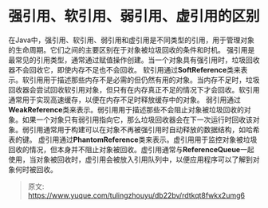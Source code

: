 # 强引用、软引用、弱引用、虚引用的区别

在Java中，强引用、软引用、弱引用和虚引用是不同类型的引用，用于管理对象的生命周期。它们之间的主要区别在于对象被垃圾回收的条件和时机。
强引用是最常见的引用类型，通常通过赋值操作创建。当一个对象具有强引用时，垃圾回收器不会回收它，即使内存不足也不会回收。
软引用通过**SoftReference**类来表示。软引用用于描述那些内存不是必需的但仍然有用的对象。当内存不足时，垃圾回收器会尝试回收软引用对象，但只有在内存真正不足的情况下才会回收。软引用通常用于实现高速缓存，以便在内存不足时释放缓存中的对象。
弱引用通过**WeakReference**类来表示。弱引用用于描述那些不会阻止对象被垃圾回收的对象。如果一个对象只有弱引用指向它，那么垃圾回收器会在下一次运行时回收该对象。弱引用通常用于构建可以在对象不再被强引用时自动释放的数据结构，如哈希表的键。
虚引用通过**PhantomReference**类来表示。虚引用用于监控对象被垃圾回收的情况，但本身并不阻止对象被回收。虚引用通常与**ReferenceQueue**一起使用，当对象被回收时，虚引用会被放入引用队列中，以便应用程序可以了解到对象何时被回收。



> 原文: <https://www.yuque.com/tulingzhouyu/db22bv/rdtkqt8fwkx2umg6>